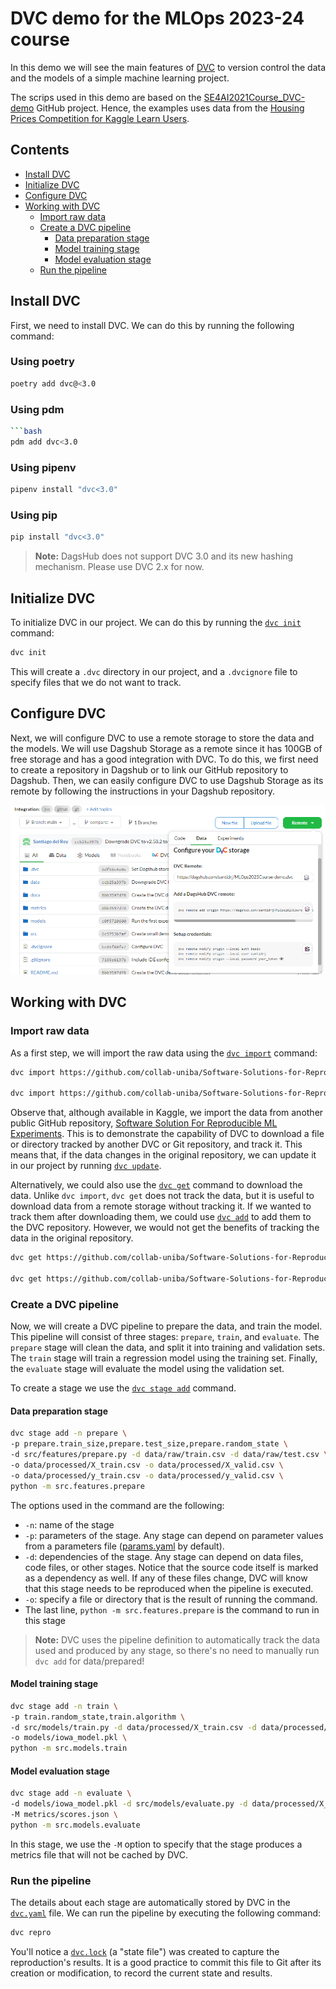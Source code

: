 # DVC demo for the MLOps 2023-24 course <!-- omit in toc -->
In this demo we will see the main features of [DVC](https://dvc.org/) to version control the data and the models of a 
simple machine learning project.

The scrips used in this demo are based on the [SE4AI2021Course_DVC-demo](https://github.com/se4ai2122-cs-uniba/SE4AI2021Course_DVC-demo)
GitHub project. Hence, the examples uses data from the [Housing Prices Competition for Kaggle Learn Users](https://www.kaggle.com/c/home-data-for-ml-course).

## Contents <!-- omit in toc -->
- [Install DVC](#install-dvc)
- [Initialize DVC](#initialize-dvc)
- [Configure DVC](#configure-dvc)
- [Working with DVC](#working-with-dvc)
  - [Import raw data](#import-raw-data)
  - [Create a DVC pipeline](#create-a-dvc-pipeline)
    - [Data preparation stage](#data-preparation-stage)
    - [Model training stage](#model-training-stage)
    - [Model evaluation stage](#model-evaluation-stage)
  - [Run the pipeline](#run-the-pipeline)


## Install DVC
First, we need to install DVC. We can do this by running the following command:

### Using poetry <!-- omit in toc -->
```bash
poetry add dvc@<3.0
```

### Using pdm <!-- omit in toc -->
```bash
```bash
pdm add dvc<3.0
```

### Using pipenv <!-- omit in toc -->
```bash
pipenv install "dvc<3.0"
```

### Using pip <!-- omit in toc -->
```bash
pip install "dvc<3.0"
```

> **Note:** DagsHub does not support DVC 3.0 and its new hashing mechanism. Please use DVC 2.x for now.

## Initialize DVC
To initialize DVC in our project. We can do this by running the [`dvc init`](https://dvc.org/doc/command-reference/init) command:

```bash
dvc init
```

This will create a `.dvc` directory in our project, and a `.dvcignore` file to specify files that we do not want to track.

## Configure DVC
Next, we will configure DVC to use a remote storage to store the data and the models. We will use Dagshub Storage as a
remote since it has 100GB of free storage and has a good integration with DVC. To do this, we first need to create a
repository in Dagshub or to link our GitHub repository to Dagshub. Then, we can easily configure DVC to use Dagshub
Storage as its remote by following the instructions in your Dagshub repository.

<p align="center">
    <img src="static/dagshub-dvc-config.png" width="700" alt="Dagshub Storage configuration">
</p>

## Working with DVC
### Import raw data
As a first step, we will import the raw data using the [`dvc import`](https://dvc.org/doc/command-reference/import) command:

```bash
dvc import https://github.com/collab-uniba/Software-Solutions-for-Reproducible-ML-Experiments input/home-data-for-ml-course/train.csv -o data/raw

dvc import https://github.com/collab-uniba/Software-Solutions-for-Reproducible-ML-Experiments input/home-data-for-ml-course/test.csv -o data/raw
```

Observe that, although available in Kaggle, we import the data from another public GitHub repository,
[Software Solution For Reproducible ML Experiments](https://github.com/collab-uniba/Software-Solutions-for-Reproducible-ML-Experiments).
This is to demonstrate the capability of DVC to download a file or directory tracked by another DVC or Git repository,
and track it. This means that, if the data changes in the original repository, we can update it in our
project by running [`dvc update`](https://dvc.org/doc/command-reference/update).

Alternatively, we could also use the [`dvc get`](https://dvc.org/doc/command-reference/get) command to download the data.
Unlike `dvc import`, `dvc get` does not track the data, but it is useful to download data from a remote storage without
tracking it. If we wanted to track them after downloading them, we could use [`dvc add`](https://dvc.org/doc/command-reference/add)
to add them to the DVC repository. However, we would not get the benefits of tracking the data in the original repository.

```bash
dvc get https://github.com/collab-uniba/Software-Solutions-for-Reproducible-ML-Experiments input/home-data-for-ml-course/train.csv -o data/raw

dvc get https://github.com/collab-uniba/Software-Solutions-for-Reproducible-ML-Experiments input/home-data-for-ml-course/test.csv -o data/raw
```

### Create a DVC pipeline
Now, we will create a DVC pipeline to prepare the data, and train the model. This pipeline will consist of three stages:
`prepare`, `train`, and `evaluate`. The `prepare` stage will clean the data, and split it into training and validation
sets. The `train` stage will train a regression model using the training set. Finally, the `evaluate` stage will evaluate
the model using the validation set.

To create a stage we use the [`dvc stage add`](https://dvc.org/doc/command-reference/stage/add) command.

#### Data preparation stage
```bash
dvc stage add -n prepare \
-p prepare.train_size,prepare.test_size,prepare.random_state \
-d src/features/prepare.py -d data/raw/train.csv -d data/raw/test.csv \
-o data/processed/X_train.csv -o data/processed/X_valid.csv \
-o data/processed/y_train.csv -o data/processed/y_valid.csv \
python -m src.features.prepare
```

The options used in the command are the following:
* `-n`: name of the stage
* `-p`: parameters of the stage. Any stage can depend on parameter values from a parameters file
([params.yaml](../params.yaml) by default).
* `-d`: dependencies of the stage. Any stage can depend on data files, code files, or other stages. Notice that the
source code itself is marked as a dependency as well. If any of these files change, DVC will know that this stage needs
to be reproduced when the pipeline is executed.
* `-o`: specify a file or directory that is the result of running the command.
* The last line, `python -m src.features.prepare` is the command to run in this stage 

> **Note:** DVC uses the pipeline definition to automatically track the data used and produced by any stage, so there's no
need to manually run `dvc add` for data/prepared!

#### Model training stage
```bash
dvc stage add -n train \
-p train.random_state,train.algorithm \
-d src/models/train.py -d data/processed/X_train.csv -d data/processed/y_train.csv \
-o models/iowa_model.pkl \
python -m src.models.train
```

#### Model evaluation stage
```bash
dvc stage add -n evaluate \
-d models/iowa_model.pkl -d src/models/evaluate.py -d data/processed/X_valid.csv -d data/processed/y_valid.csv \
-M metrics/scores.json \
python -m src.models.evaluate
```

In this stage, we use the `-M` option to specify that the stage produces a metrics file that will not be cached by DVC.

### Run the pipeline
The details about each stage are automatically stored by DVC in the [`dvc.yaml`](../dvc.yaml) file. We can run the pipeline by executing
the following command:

```bash
dvc repro
```

You'll notice a [`dvc.lock`](../dvc.lock) (a "state file") was created to capture the reproduction's results. It is a
good practice to commit this file to Git after its creation or modification, to record the current state and results.
